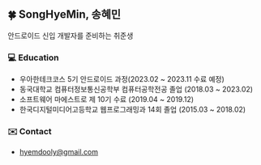 ## 🍀 SongHyeMin, 송혜민
안드로이드 신입 개발자를 준비하는 취준생

### 💻 Education
- 우아한테크코스 5기 안드로이드 과정(2023.02 ~ 2023.11 수료 예정)
- 동국대학교 컴퓨터정보통신공학부 컴퓨터공학전공 졸업 (2018.03 ~ 2023.02)
- 소프트웨어 마에스트로 제 10기 수료 (2019.04 ~ 2019.12)
- 한국디지털미디어고등학교 웹프로그래밍과 14회 졸업 (2015.03 ~ 2018.02)

### ✉️ Contact
- hyemdooly@gmail.com
